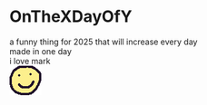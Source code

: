 # OnTheXDayOfY
a funny thing for 2025 that will increase every day\
made in one day\
i love mark\
![mark](mark.png)
